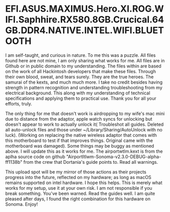 # EFI.ASUS.MAXIMUS.Hero.XI.ROG.WIFI.Saphhire.RX580.8GB.Crucical.64GB.DDR4.NATIVE.INTEL.WIFI.BLUETOOTH

 I am self-taught, and curious in nature. To me this was a puzzle. All files found here are not mine, I am only sharing what works for me. All files are in Github or in public domain to my understanding. The files within are based on the work of all Hackintosh developers that make these files. Through their own blood, sweat, and tears surely. They are the true heroes. The samurai of the kexts, and much much more. I take no credit besides having strength in pattern recognition and understanding troubleshooting from my electrical background. This along with my understanding of technical specifications and applying them to practical use. Thank you for all your efforts, truly.
 
The only thing for me that doesn't work is airdropping to my wife's mac mini due to distance from the adaptor, apple watch syncs for unlocking but doesn't appear to work to actually unlock it( Troubleshot all guides. Deleted all auto-unlock files and those under ~/Library/Sharing/AutoUnlock with no luck). (Working on replacing the native wireless adaptor that comes with this motherboard to test if that improves things. Original came with the motherboard was damaged). Some things may be buggy as mentioned above. I will update this as it works for me. The airportwtlm.kext is from the aplha source code on github "AirportItlwm-Sonoma-v2.3.0-DEBUG-alpha-ff1138b" from the crew that Dortania's guide points to. Read all warnings.  

This upload spot will be my mirror of those actions as their projects progress into the future, reflected on my hardware; as long as macOS remains supported on intel hardware. I hope this helps. This is merely what works for my setup, use it at your own risk. I am not responsible if you break something. You've been warned. Read the guides well. I am quite pleased after days, I found the right combination for this hardware on Sonoma. Enjoy!

